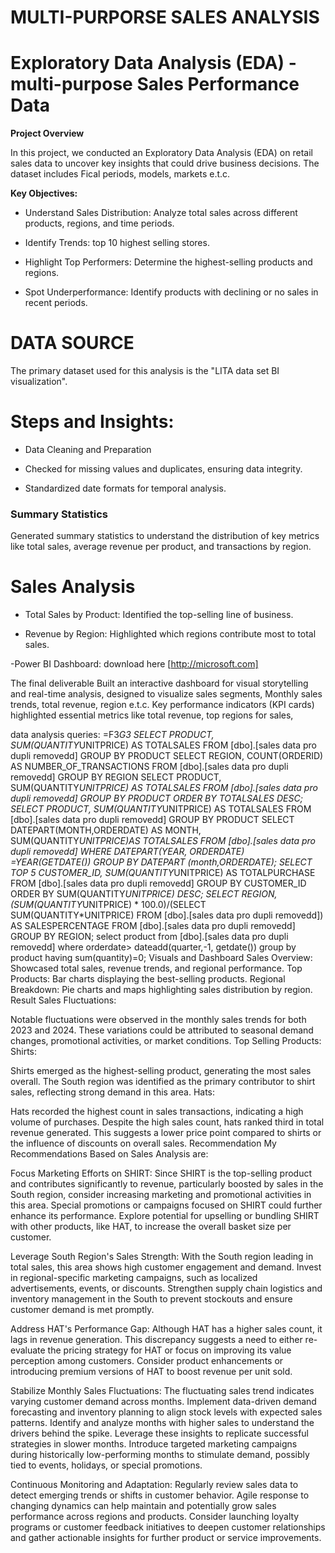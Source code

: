 # MULTI-PURPORSE SALES ANALYSIS

# Exploratory Data Analysis (EDA) - multi-purpose Sales Performance Data

**Project Overview**

In this project, we conducted an Exploratory Data Analysis (EDA) on retail sales data to uncover key insights that could drive business decisions. The dataset includes Fical periods, models, markets e.t.c.

**Key Objectives:**

- Understand Sales Distribution: Analyze total sales across different products, regions, and time periods. 

- Identify Trends: top 10 highest selling stores.

- Highlight Top Performers: Determine the highest-selling products and regions. 

- Spot Underperformance: Identify products with declining or no sales in recent periods.

# DATA SOURCE
The primary dataset used for this analysis is the "LITA data set BI visualization".

# Steps and Insights:
- Data Cleaning and Preparation

- Checked for missing values and duplicates, ensuring data integrity. 

- Standardized date formats for temporal analysis.

### Summary Statistics 

Generated summary statistics to understand the distribution of key metrics like total sales, average revenue per product, and transactions by region.

# Sales Analysis

- Total Sales by Product: Identified the top-selling line of business.

- Revenue by Region: Highlighted which regions contribute most to total sales.




-Power BI Dashboard: download here [http://microsoft.com]

The final deliverable Built an interactive dashboard for visual storytelling and real-time analysis, designed to visualize sales segments, Monthly sales trends, total revenue, region e.t.c. Key performance indicators (KPI cards) highlighted essential metrics like total revenue, top regions for sales,

data analysis queries:
=F3*G3
SELECT PRODUCT, SUM(QUANTITY*UNITPRICE) AS TOTALSALES
FROM [dbo].[sales data pro dupli removedd]
GROUP BY PRODUCT
SELECT REGION, COUNT(ORDERID) AS
NUMBER_OF_TRANSACTIONS
FROM [dbo].[sales data pro dupli removedd]
GROUP BY REGION
SELECT PRODUCT, SUM(QUANTITY*UNITPRICE) AS TOTALSALES
FROM [dbo].[sales data pro dupli removedd]
GROUP BY PRODUCT
ORDER BY TOTALSALES DESC;
SELECT PRODUCT, SUM(QUANTITY*UNITPRICE) AS TOTALSALES
FROM [dbo].[sales data pro dupli removedd]
GROUP BY PRODUCT
SELECT DATEPART(MONTH,ORDERDATE) AS MONTH,
SUM(QUANTITY*UNITPRICE)AS
TOTALSALES
FROM [dbo].[sales data pro dupli removedd]
WHERE DATEPART(YEAR, ORDERDATE)
=YEAR(GETDATE())
GROUP BY DATEPART (month,ORDERDATE);
SELECT TOP 5 CUSTOMER_ID,
SUM(QUANTITY*UNITPRICE) AS
TOTALPURCHASE
FROM [dbo].[sales data pro dupli removedd]
GROUP BY CUSTOMER_ID 
ORDER BY SUM(QUANTITY*UNITPRICE) DESC;
SELECT REGION, 
(SUM(QUANTITY*UNITPRICE) * 100.0)/(SELECT SUM(QUANTITY*UNITPRICE)
FROM [dbo].[sales data pro dupli removedd])
AS SALESPERCENTAGE
FROM [dbo].[sales data pro dupli removedd]
GROUP BY REGION;
select product
from [dbo].[sales data pro dupli removedd]
where orderdate>
dateadd(quarter,-1, getdate())
group by product
having sum(quantity)=0;
Visuals and Dashboard
Sales Overview: Showcased total sales, revenue trends, and regional performance.
Top Products: Bar charts displaying the best-selling products.
Regional Breakdown: Pie charts and maps highlighting sales distribution by region.
Result
Sales Fluctuations:

Notable fluctuations were observed in the monthly sales trends for both 2023 and 2024. These variations could be attributed to seasonal demand changes, promotional activities, or market conditions. Top Selling Products:
Shirts:

Shirts emerged as the highest-selling product, generating the most sales overall. The South region was identified as the primary contributor to shirt sales, reflecting strong demand in this area.
Hats:

Hats recorded the highest count in sales transactions, indicating a high volume of purchases. Despite the high sales count, hats ranked third in total revenue generated. This suggests a lower price point compared to shirts or the influence of discounts on overall sales.
Recommendation
My Recommendations Based on Sales Analysis are:

Focus Marketing Efforts on SHIRT:
Since SHIRT is the top-selling product and contributes significantly to revenue, particularly boosted by sales in the South region, consider increasing marketing and promotional activities in this area. Special promotions or campaigns focused on SHIRT could further enhance its performance. Explore potential for upselling or bundling SHIRT with other products, like HAT, to increase the overall basket size per customer.

Leverage South Region's Sales Strength:
With the South region leading in total sales, this area shows high customer engagement and demand. Invest in regional-specific marketing campaigns, such as localized advertisements, events, or discounts. Strengthen supply chain logistics and inventory management in the South to prevent stockouts and ensure customer demand is met promptly.

Address HAT's Performance Gap:
Although HAT has a higher sales count, it lags in revenue generation. This discrepancy suggests a need to either re-evaluate the pricing strategy for HAT or focus on improving its value perception among customers. Consider product enhancements or introducing premium versions of HAT to boost revenue per unit sold.

Stabilize Monthly Sales Fluctuations:
The fluctuating sales trend indicates varying customer demand across months. Implement data-driven demand forecasting and inventory planning to align stock levels with expected sales patterns. Identify and analyze months with higher sales to understand the drivers behind the spike. Leverage these insights to replicate successful strategies in slower months. Introduce targeted marketing campaigns during historically low-performing months to stimulate demand, possibly tied to events, holidays, or special promotions.

Continuous Monitoring and Adaptation:
Regularly review sales data to detect emerging trends or shifts in customer behavior. Agile response to changing dynamics can help maintain and potentially grow sales performance across regions and products. Consider launching loyalty programs or customer feedback initiatives to deepen customer relationships and gather actionable insights for further product or service improvements.




